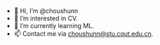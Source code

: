 - 👋 Hi, I’m @choushunn
- 👀 I’m interested in CV.
- 🌱 I’m currently learning ML.
- 📫 Contact me via choushunn@stu.cqut.edu.cn.

<!---
choushunn/choushunn is a ✨ special ✨ repository because its `README.md` (this file) appears on your GitHub profile.
You can click the Preview link to take a look at your changes.
--->
